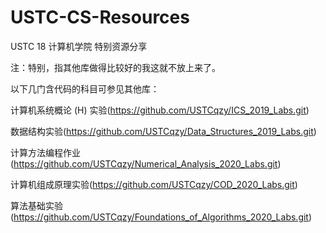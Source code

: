 # USTC-CS-Resources
USTC 18 计算机学院 特别资源分享

注：特别，指其他库做得比较好的我这就不放上来了。



以下几门含代码的科目可参见其他库：

计算机系统概论 (H) 实验(https://github.com/USTCqzy/ICS_2019_Labs.git)

数据结构实验(https://github.com/USTCqzy/Data_Structures_2019_Labs.git)

计算方法编程作业(https://github.com/USTCqzy/Numerical_Analysis_2020_Labs.git)

计算机组成原理实验(https://github.com/USTCqzy/COD_2020_Labs.git)

算法基础实验(https://github.com/USTCqzy/Foundations_of_Algorithms_2020_Labs.git)

